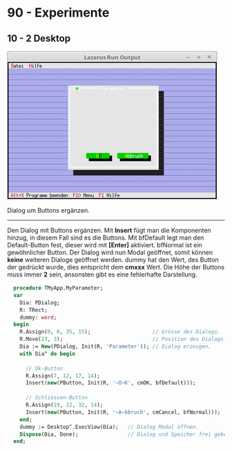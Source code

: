# 90 - Experimente
## 10 - 2 Desktop

![image.png](image.png)

Dialog um Buttons ergänzen.

---
Den Dialog mit Buttons ergänzen.
Mit **Insert** fügt man die Komponenten hinzug, in diesem Fall sind es die Buttons.
Mit bfDefault legt man den Default-Button fest, dieser wird mit **[Enter]** aktiviert.
bfNormal ist ein gewöhnlicher Button.
Der Dialog wird nun Modal geöffnet, somit können **keine** weiteren Dialoge geöffnet werden.
dummy hat den Wert, des Button der gedrückt wurde, dies entspricht dem **cmxxx** Wert.
Die Höhe der Buttons muss immer **2** sein, ansonsten gibt es eine fehlerhafte Darstellung.

```pascal
  procedure TMyApp.MyParameter;
  var
    Dia: PDialog;
    R: TRect;
    dummy: word;
  begin
    R.Assign(0, 0, 35, 15);                    // Grösse des Dialogs.
    R.Move(23, 3);                             // Position des Dialogs.
    Dia := New(PDialog, Init(R, 'Parameter')); // Dialog erzeugen.
    with Dia^ do begin

      // Ok-Button
      R.Assign(7, 12, 17, 14);
      Insert(new(PButton, Init(R, '~O~K', cmOK, bfDefault)));

      // Schliessen-Button
      R.Assign(19, 12, 32, 14);
      Insert(new(PButton, Init(R, '~A~bbruch', cmCancel, bfNormal)));
    end;
    dummy := Desktop^.ExecView(Dia);   // Dialog Modal öffnen.
    Dispose(Dia, Done);                // Dialog und Speicher frei geben.
  end;
```


